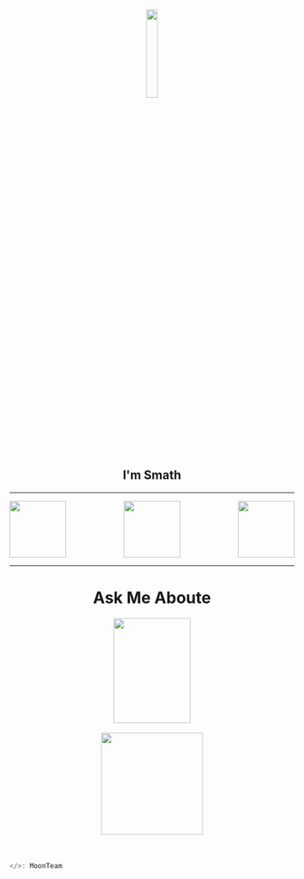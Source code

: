 <div align="center">
<img src="https://cdn.discordapp.com/attachments/1055448903752876072/1065385342913495040/12bbadd4c9b42706af74872809e27cc6.png" align="center" width"40" style="height: 20%" />
<h2>I'm Smath</h2>
</div>

----

<div align="left">
<a href="https://instagram.com/smath_org"><img src="https://cdn.discordapp.com/attachments/1043156910213431306/1067189862740013177/instagram.png" align="left" width="100" style="hight: 40%"/><a/>
</div>

<div align="right">
<a href="mailto:amiralismath@gmail.com"><img src="https://cdn.discordapp.com/attachments/1043156910213431306/1067189473043042304/Gmail.png" align="right" width="100" style="hight: 40%"/><a/>
</div>

<div align="center">
<a href="https://discord.gg/moonteam"><img src="https://cdn.discordapp.com/attachments/1043156910213431306/1067188909265653800/Discord.png" align="center" width="100" style="hight: 40%"/><a/>
</div>

----

<div align="center">
<h1>Ask Me Aboute</h1>
    
<div align="center"><img src="https://github-readme-stats.vercel.app/api?username=Amir-Smath&theme=swift" align="center" height="185p" style="width: 52%" /></div>
</div><br/>

<div align="center"><img src="https://github-readme-stats.vercel.app/api/top-langs/?username=Amir-Smath&theme=swift" align="center" height="180p" right="width: 50%" /></div>
<br/><br/>
    
```js
</>: MoonTeam
```

